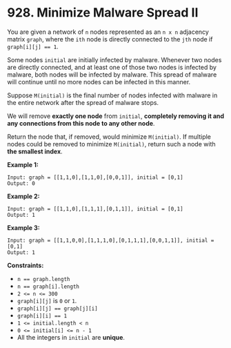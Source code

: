 # 928. Minimize Malware Spread II

You are given a network of `n` nodes represented as an `n x n` adjacency matrix `graph`, where the `ith` node is directly connected to the `jth` node if `graph[i][j] == 1`.

Some nodes `initial` are initially infected by malware.  Whenever two nodes are directly connected, and at least one of those two nodes is infected by malware, both nodes will be infected by malware.  This spread of malware will continue until no more nodes can be infected in this manner.

Suppose `M(initial)` is the final number of nodes infected with malware in the entire network after the spread of malware stops.

We will remove **exactly one node** from `initial`, **completely removing it and any connections from this node to any other node**.

Return the node that, if removed, would minimize `M(initial)`. If multiple nodes could be removed to minimize `M(initial)`, return such a node with **the smallest index**.

**Example 1:**

```()
Input: graph = [[1,1,0],[1,1,0],[0,0,1]], initial = [0,1]
Output: 0
```

**Example 2:**

```()
Input: graph = [[1,1,0],[1,1,1],[0,1,1]], initial = [0,1]
Output: 1
```

**Example 3:**

```()
Input: graph = [[1,1,0,0],[1,1,1,0],[0,1,1,1],[0,0,1,1]], initial = [0,1]
Output: 1
```

**Constraints:**

- `n == graph.length`
- `n == graph[i].length`
- `2 <= n <= 300`
- `graph[i][j]` is `0` or `1`.
- `graph[i][j] == graph[j][i]`
- `graph[i][i] == 1`
- `1 <= initial.length < n`
- `0 <= initial[i] <= n - 1`
- All the integers in `initial` are **unique**.
